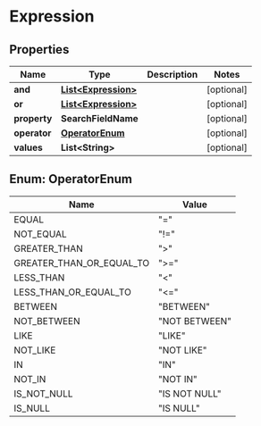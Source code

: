

# Expression


## Properties

| Name | Type | Description | Notes |
|------------ | ------------- | ------------- | -------------|
|**and** | [**List&lt;Expression&gt;**](Expression.md) |  |  [optional] |
|**or** | [**List&lt;Expression&gt;**](Expression.md) |  |  [optional] |
|**property** | **SearchFieldName** |  |  [optional] |
|**operator** | [**OperatorEnum**](#OperatorEnum) |  |  [optional] |
|**values** | **List&lt;String&gt;** |  |  [optional] |



## Enum: OperatorEnum

| Name | Value |
|---- | -----|
| EQUAL | &quot;&#x3D;&quot; |
| NOT_EQUAL | &quot;!&#x3D;&quot; |
| GREATER_THAN | &quot;&gt;&quot; |
| GREATER_THAN_OR_EQUAL_TO | &quot;&gt;&#x3D;&quot; |
| LESS_THAN | &quot;&lt;&quot; |
| LESS_THAN_OR_EQUAL_TO | &quot;&lt;&#x3D;&quot; |
| BETWEEN | &quot;BETWEEN&quot; |
| NOT_BETWEEN | &quot;NOT BETWEEN&quot; |
| LIKE | &quot;LIKE&quot; |
| NOT_LIKE | &quot;NOT LIKE&quot; |
| IN | &quot;IN&quot; |
| NOT_IN | &quot;NOT IN&quot; |
| IS_NOT_NULL | &quot;IS NOT NULL&quot; |
| IS_NULL | &quot;IS NULL&quot; |



